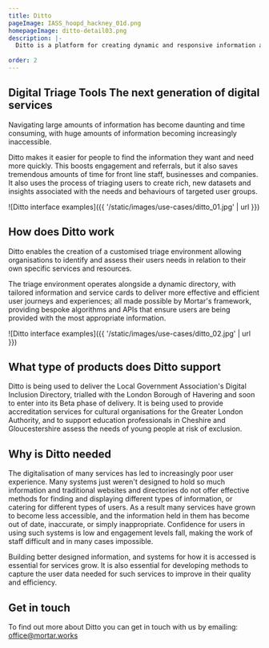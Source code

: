 ```yaml
---
title: Ditto
pageImage: IASS_hoopd_hackney_01d.png
homepageImage: ditto-detail03.png
description: |-
  Ditto is a platform for creating dynamic and responsive information and advice services. Ditto stands for Digital Triage Tools. The platform assesses the needs of users and provides a suite of tools for customising how they access support and services. 
 
order: 2
---
```


Digital Triage Tools
The next generation of digital services
---------------------------------------------------------------------------------------------------------------------------------

Navigating large amounts of information has become daunting and time consuming, with huge amounts of information becoming increasingly inaccessible.   

Ditto makes it easier for people to find the information they want and need more quickly. This boosts engagement and referrals, but it also saves tremendous amounts of time for front line staff, businesses and companies. It also uses the process of triaging users to create rich, new datasets and insights associated with the needs and behaviours of targeted user groups. 

![Ditto interface examples]({{ '/static/images/use-cases/ditto_01.jpg' | url }})

How does Ditto work
---------------------------------------------------------------------------------------------------------------------------------
Ditto enables the creation of a customised triage environment allowing organisations to identify and assess their users needs in relation to their own specific services and resources. 

The triage environment operates alongside a dynamic directory, with tailored information and service cards to deliver more effective and efficient user journeys and experiences; all made possible by Mortar's framework, providing bespoke algorithms and APIs that ensure users are being provided with the most appropriate information. 

![Ditto interface examples]({{ '/static/images/use-cases/ditto_02.jpg' | url }})

What type of products does Ditto support
---------------------------------------------------------------------------------------------------------------------------------
Ditto is being used to deliver the Local Government Association's Digital Inclusion Directory, trialled with the London Borough of Havering and soon to enter into its Beta phase of delivery. It is being used to provide accreditation services for cultural organisations for the Greater London Authority, and to support education professionals in Cheshire and Gloucestershire assess the needs of young people at risk of exclusion. 

Why is Ditto needed
---------------------------------------------------------------------------------------------------------------------------------

The digitalisation of many services has led to increasingly poor user experience. Many systems just weren't designed to hold so much information and traditional websites and directories do not offer effective methods for finding and displaying different types of information, or catering for different types of users. As a result many services have grown to become less accessible, and the information held in them has become out of date, inaccurate, or simply inappropriate. Confidence for users in using such systems is low and engagement levels fall, making the work of staff difficult and in many cases impossible. 

Building better designed information, and systems for how it is accessed is essential for services grow. It is also essential for developing methods to capture the user data needed for such services to improve in their quality and efficiency.

Get in touch
---------------------------------------------------------------------------------------------------------------------------------
To find out more about Ditto you can get in touch with us by emailing: office@mortar.works
